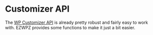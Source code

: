 # Customizer API
The [WP Customizer API](https://developer.wordpress.org/themes/customize-api/) is already pretty robust and fairly easy to work with. EZWPZ provides some functions to make it just a bit easier.


